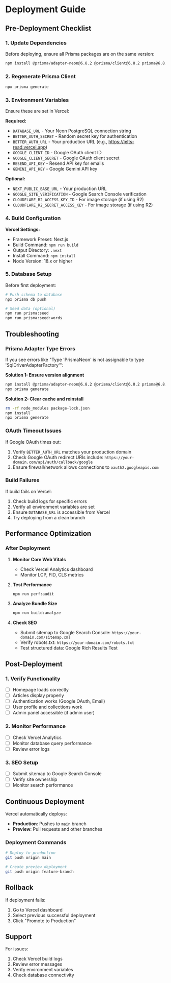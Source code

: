 # Deployment Guide

## Pre-Deployment Checklist

### 1. Update Dependencies
Before deploying, ensure all Prisma packages are on the same version:

```bash
npm install @prisma/adapter-neon@6.8.2 @prisma/client@6.8.2 prisma@6.8.2 --save-exact
```

### 2. Regenerate Prisma Client
```bash
npx prisma generate
```

### 3. Environment Variables
Ensure these are set in Vercel:

**Required:**
- `DATABASE_URL` - Your Neon PostgreSQL connection string
- `BETTER_AUTH_SECRET` - Random secret key for authentication
- `BETTER_AUTH_URL` - Your production URL (e.g., https://ielts-read.vercel.app)
- `GOOGLE_CLIENT_ID` - Google OAuth client ID
- `GOOGLE_CLIENT_SECRET` - Google OAuth client secret
- `RESEND_API_KEY` - Resend API key for emails
- `GEMINI_API_KEY` - Google Gemini API key

**Optional:**
- `NEXT_PUBLIC_BASE_URL` - Your production URL
- `GOOGLE_SITE_VERIFICATION` - Google Search Console verification
- `CLOUDFLARE_R2_ACCESS_KEY_ID` - For image storage (if using R2)
- `CLOUDFLARE_R2_SECRET_ACCESS_KEY` - For image storage (if using R2)

### 4. Build Configuration

**Vercel Settings:**
- Framework Preset: Next.js
- Build Command: `npm run build`
- Output Directory: `.next`
- Install Command: `npm install`
- Node Version: 18.x or higher

### 5. Database Setup

Before first deployment:
```bash
# Push schema to database
npx prisma db push

# Seed data (optional)
npm run prisma:seed
npm run prisma:seed:words
```

## Troubleshooting

### Prisma Adapter Type Errors

If you see errors like "Type 'PrismaNeon' is not assignable to type 'SqlDriverAdapterFactory'":

**Solution 1: Ensure version alignment**
```bash
npm install @prisma/adapter-neon@6.8.2 @prisma/client@6.8.2 prisma@6.8.2 --save-exact
npx prisma generate
```

**Solution 2: Clear cache and reinstall**
```bash
rm -rf node_modules package-lock.json
npm install
npx prisma generate
```

### OAuth Timeout Issues

If Google OAuth times out:
1. Verify `BETTER_AUTH_URL` matches your production domain
2. Check Google OAuth redirect URIs include: `https://your-domain.com/api/auth/callback/google`
3. Ensure firewall/network allows connections to `oauth2.googleapis.com`

### Build Failures

If build fails on Vercel:
1. Check build logs for specific errors
2. Verify all environment variables are set
3. Ensure `DATABASE_URL` is accessible from Vercel
4. Try deploying from a clean branch

## Performance Optimization

### After Deployment

1. **Monitor Core Web Vitals**
   - Check Vercel Analytics dashboard
   - Monitor LCP, FID, CLS metrics

2. **Test Performance**
   ```bash
   npm run perf:audit
   ```

3. **Analyze Bundle Size**
   ```bash
   npm run build:analyze
   ```

4. **Check SEO**
   - Submit sitemap to Google Search Console: `https://your-domain.com/sitemap.xml`
   - Verify robots.txt: `https://your-domain.com/robots.txt`
   - Test structured data: Google Rich Results Test

## Post-Deployment

### 1. Verify Functionality
- [ ] Homepage loads correctly
- [ ] Articles display properly
- [ ] Authentication works (Google OAuth, Email)
- [ ] User profile and collections work
- [ ] Admin panel accessible (if admin user)

### 2. Monitor Performance
- [ ] Check Vercel Analytics
- [ ] Monitor database query performance
- [ ] Review error logs

### 3. SEO Setup
- [ ] Submit sitemap to Google Search Console
- [ ] Verify site ownership
- [ ] Monitor search performance

## Continuous Deployment

Vercel automatically deploys:
- **Production**: Pushes to `main` branch
- **Preview**: Pull requests and other branches

### Deployment Commands
```bash
# Deploy to production
git push origin main

# Create preview deployment
git push origin feature-branch
```

## Rollback

If deployment fails:
1. Go to Vercel dashboard
2. Select previous successful deployment
3. Click "Promote to Production"

## Support

For issues:
1. Check Vercel build logs
2. Review error messages
3. Verify environment variables
4. Check database connectivity
